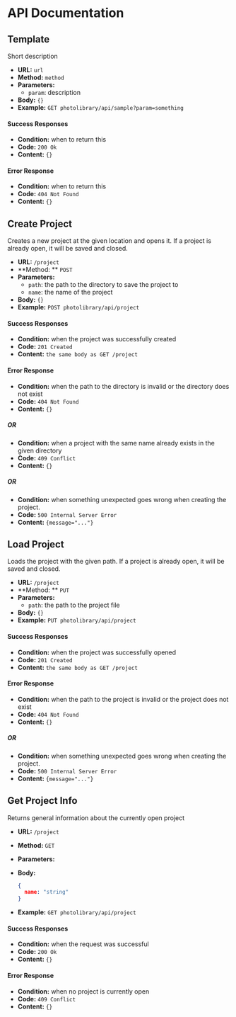 # API Documentation



## Template

Short description

- **URL:** `url`
- **Method:** `method`
- **Parameters:**
  - `param`: description
- **Body:** `{}`
- **Example:** `GET photolibrary/api/sample?param=something`

#### Success Responses

- **Condition:** when to return this
- **Code:** `200 Ok`
- **Content:** `{}`

#### Error Response

- **Condition:** when to return this 
- **Code:** `404 Not Found`
- **Content:** `{}`





## Create Project

Creates a new project at the given location and opens it. If a project is already open, it will be saved and closed.

- **URL:** `/project`
- **Method: ** `POST`
- **Parameters:**
  - `path`: the path to the directory to save the project to
  - `name`: the name of the project
- **Body:** `{}`
- **Example:** `POST photolibrary/api/project`

#### Success Responses

- **Condition:** when the project was successfully created
- **Code:** `201 Created`
- **Content:** `the same body as GET /project`

#### Error Response

- **Condition:** when the path to the directory is invalid or the directory does not exist 
- **Code:** `404 Not Found`
- **Content:** `{}`

##### OR

- **Condition:** when a project with the same name already exists in the given directory
- **Code:** `409 Conflict`
- **Content:** `{}`

##### OR

- **Condition:** when something unexpected goes wrong when creating the project. 
- **Code:** `500 Internal Server Error`
- **Content:** `{message="..."}`





## Load Project

Loads the project with the given path. If a project is already open, it will be saved and closed.

- **URL:** `/project`
- **Method: ** `PUT`
- **Parameters:**
  - `path`: the path to the project file
- **Body:** `{}`
- **Example:** `PUT photolibrary/api/project`

#### Success Responses

- **Condition:** when the project was successfully opened
- **Code:** `201 Created`
- **Content:** `the same body as GET /project`

#### Error Response

- **Condition:** when the path to the project is invalid or the project does not exist 
- **Code:** `404 Not Found`
- **Content:** `{}`

##### OR

- **Condition:** when something unexpected goes wrong when creating the project. 
- **Code:** `500 Internal Server Error`
- **Content:** `{message="..."}`



## Get Project Info

Returns general information about the currently open project

- **URL:** `/project`

- **Method:** `GET`

- **Parameters:**

- **Body:** 

  ```json
  {
  	name: "string"
  }
  ```

- **Example:** `GET photolibrary/api/project`

#### Success Responses

- **Condition:** when the request was successful
- **Code:** `200 Ok`
- **Content:** `{}`

#### Error Response

- **Condition:** when no project is currently open
- **Code:** `409 Conflict`
- **Content:** `{}`